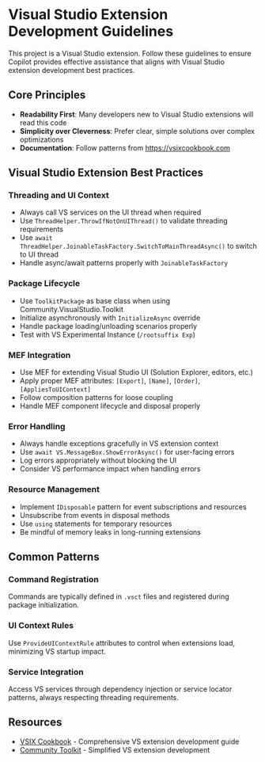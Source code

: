 # Visual Studio Extension Development Guidelines

This project is a Visual Studio extension. Follow these guidelines to ensure Copilot provides effective assistance that aligns with Visual Studio extension development best practices.

## Core Principles

- **Readability First**: Many developers new to Visual Studio extensions will read this code
- **Simplicity over Cleverness**: Prefer clear, simple solutions over complex optimizations
- **Documentation**: Follow patterns from https://vsixcookbook.com

## Visual Studio Extension Best Practices

### Threading and UI Context
- Always call VS services on the UI thread when required
- Use `ThreadHelper.ThrowIfNotOnUIThread()` to validate threading requirements
- Use `await ThreadHelper.JoinableTaskFactory.SwitchToMainThreadAsync()` to switch to UI thread
- Handle async/await patterns properly with `JoinableTaskFactory`

### Package Lifecycle
- Use `ToolkitPackage` as base class when using Community.VisualStudio.Toolkit
- Initialize asynchronously with `InitializeAsync` override
- Handle package loading/unloading scenarios properly
- Test with VS Experimental Instance (`/rootsuffix Exp`)

### MEF Integration
- Use MEF for extending Visual Studio UI (Solution Explorer, editors, etc.)
- Apply proper MEF attributes: `[Export]`, `[Name]`, `[Order]`, `[AppliesToUIContext]`
- Follow composition patterns for loose coupling
- Handle MEF component lifecycle and disposal properly

### Error Handling
- Always handle exceptions gracefully in VS extension context
- Use `await VS.MessageBox.ShowErrorAsync()` for user-facing errors
- Log errors appropriately without blocking the UI
- Consider VS performance impact when handling errors

### Resource Management
- Implement `IDisposable` pattern for event subscriptions and resources
- Unsubscribe from events in disposal methods
- Use `using` statements for temporary resources
- Be mindful of memory leaks in long-running extensions

## Common Patterns

### Command Registration
Commands are typically defined in `.vsct` files and registered during package initialization.

### UI Context Rules
Use `ProvideUIContextRule` attributes to control when extensions load, minimizing VS startup impact.

### Service Integration
Access VS services through dependency injection or service locator patterns, always respecting threading requirements.

## Resources
- [VSIX Cookbook](https://vsixcookbook.com) - Comprehensive VS extension development guide
- [Community Toolkit](https://github.com/VsixCommunity/Community.VisualStudio.Toolkit) - Simplified VS extension development